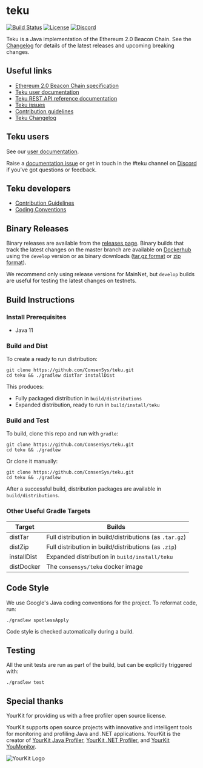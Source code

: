 # teku

 [![Build Status](https://circleci.com/gh/ConsenSys/teku.svg?style=svg)](https://circleci.com/gh/ConsenSys/workflows/teku)
 [![License](https://img.shields.io/badge/License-Apache%202.0-blue.svg)](https://github.com/ConsenSys/teku/blob/master/LICENSE)
 [![Discord](https://img.shields.io/badge/Chat-on%20Discord-blue)](https://discord.gg/7hPv2T6)

Teku is a Java implementation of the Ethereum 2.0 Beacon Chain. See the [Changelog](https://github.com/ConsenSys/teku/releases) for details of the latest releases and upcoming breaking changes.

## Useful links 

* [Ethereum 2.0 Beacon Chain specification](https://github.com/ethereum/eth2.0-specs/blob/dev/specs/phase0/beacon-chain.md) 
* [Teku user documentation](https://docs.teku.consensys.net/)
* [Teku REST API reference documentation](https://consensys.github.io/teku/)
* [Teku issues](https://github.com/ConsenSys/teku/issues)
* [Contribution guidelines](CONTRIBUTING.md)
* [Teku Changelog](https://github.com/ConsenSys/teku/releases)

## Teku users 

See our [user documentation](https://docs.teku.consensys.net/). 

Raise a [documentation issue](https://github.com/ConsenSys/doc.teku/issues) or get in touch in 
the #teku channel on [Discord](https://discord.gg/7hPv2T6) if you've got questions or feedback. 

## Teku developers 

* [Contribution Guidelines](CONTRIBUTING.md)
* [Coding Conventions](https://wiki.hyperledger.org/display/BESU/Coding+Conventions)

## Binary Releases

Binary releases are available from the [releases page](https://github.com/ConsenSys/teku/releases).
Binary builds that track the latest changes on the master branch are available on 
[Dockerhub](https://hub.docker.com/r/consensys/teku) using the `develop` version or as binary
downloads ([tar.gz format](https://artifacts.consensys.net/public/teku/raw/names/teku.tar.gz/versions/develop/teku-develop.tar.gz) 
or [zip format](https://artifacts.consensys.net/public/teku/raw/names/teku.zip/versions/develop/teku-develop.zip)).

We recommend only using release versions for MainNet, but `develop` builds are useful for testing 
the latest changes on testnets.


## Build Instructions

### Install Prerequisites

* Java 11

### Build and Dist

To create a ready to run distribution:

```shell script
git clone https://github.com/ConsenSys/teku.git
cd teku && ./gradlew distTar installDist
```

This produces:
- Fully packaged distribution in `build/distributions` 
- Expanded distribution, ready to run in `build/install/teku`

### Build and Test

To build, clone this repo and run with `gradle`:

```shell script
git clone https://github.com/ConsenSys/teku.git
cd teku && ./gradlew

```

Or clone it manually:

```shell script
git clone https://github.com/ConsenSys/teku.git
cd teku && ./gradlew
```

After a successful build, distribution packages are available in `build/distributions`.

### Other Useful Gradle Targets

| Target       | Builds                              |
|--------------|--------------------------------------------
| distTar      | Full distribution in build/distributions (as `.tar.gz`)
| distZip      | Full distribution in build/distributions (as `.zip`)
| installDist  | Expanded distribution in `build/install/teku`
| distDocker   | The `consensys/teku` docker image

## Code Style

We use Google's Java coding conventions for the project. To reformat code, run: 

```shell script 
./gradlew spotlessApply
```

Code style is checked automatically during a build.

## Testing

All the unit tests are run as part of the build, but can be explicitly triggered with:

```shell script 
./gradlew test
```

## Special thanks
YourKit for providing us with a free profiler open source license. 

YourKit supports open source projects with innovative and intelligent tools
for monitoring and profiling Java and .NET applications.
YourKit is the creator of <a href="https://www.yourkit.com/java/profiler/">YourKit Java Profiler</a>,
<a href="https://www.yourkit.com/.net/profiler/">YourKit .NET Profiler</a>,
and <a href="https://www.yourkit.com/youmonitor/">YourKit YouMonitor</a>.

![YourKit Logo](https://www.yourkit.com/images/yklogo.png)
